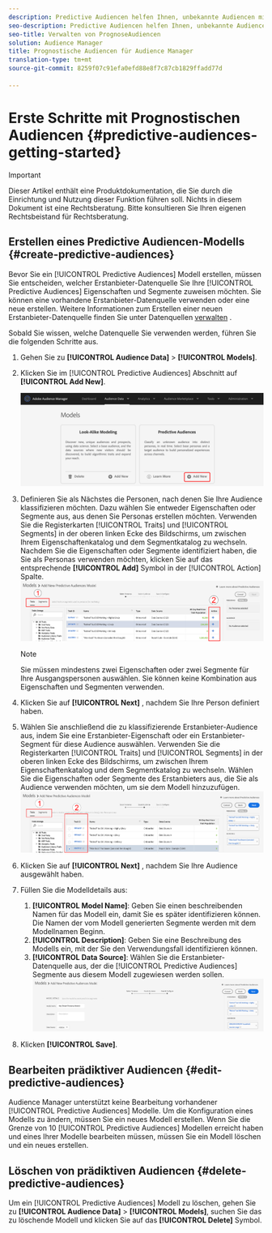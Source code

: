 ```yaml
---
description: Predictive Audiencen helfen Ihnen, unbekannte Audiencen mithilfe der Datenwissenschaft in Echtzeit in verschiedene Personengruppen zu klassifizieren.
seo-description: Predictive Audiencen helfen Ihnen, unbekannte Audiencen mithilfe der Datenwissenschaft in Echtzeit in verschiedene Personengruppen zu klassifizieren.
seo-title: Verwalten von PrognoseAudiencen
solution: Audience Manager
title: Prognostische Audiencen für Audience Manager
translation-type: tm+mt
source-git-commit: 8259f07c91efa0efd88e8f7c87cb1829ffadd77d

---
```



# Erste Schritte mit Prognostischen Audiencen {#predictive-audiences-getting-started}

>[!IMPORTANT]
>Dieser Artikel enthält eine Produktdokumentation, die Sie durch die Einrichtung und Nutzung dieser Funktion führen soll. Nichts in diesem Dokument ist eine Rechtsberatung. Bitte konsultieren Sie Ihren eigenen Rechtsbeistand für Rechtsberatung.

## Erstellen eines Predictive Audiencen-Modells {#create-predictive-audiences}

Bevor Sie ein [!UICONTROL Predictive Audiences] Modell erstellen, müssen Sie entscheiden, welcher Erstanbieter-Datenquelle Sie Ihre [!UICONTROL Predictive Audiences] Eigenschaften und Segmente zuweisen möchten. Sie können eine vorhandene Erstanbieter-Datenquelle verwenden oder eine neue erstellen. Weitere Informationen zum Erstellen einer neuen Erstanbieter-Datenquelle finden Sie unter Datenquellen [verwalten](https://docs.adobe.com/content/help/en/audience-manager/user-guide/features/data-sources/manage-datasources.html) .

Sobald Sie wissen, welche Datenquelle Sie verwenden werden, führen Sie die folgenden Schritte aus.

1. Gehen Sie zu **[!UICONTROL Audience Data]** > **[!UICONTROL Models]**.
1. Klicken Sie im [!UICONTROL Predictive Audiences] Abschnitt auf **[!UICONTROL Add New]**.

   ![smart-persona-add](assets/predictive-audiences-add.png)

1. Definieren Sie als Nächstes die Personen, nach denen Sie Ihre Audience klassifizieren möchten. Dazu wählen Sie entweder Eigenschaften oder Segmente aus, aus denen Sie Personas erstellen möchten. Verwenden Sie die Registerkarten [!UICONTROL Traits] und [!UICONTROL Segments] in der oberen linken Ecke des Bildschirms, um zwischen Ihrem Eigenschaftenkatalog und dem Segmentkatalog zu wechseln. Nachdem Sie die Eigenschaften oder Segmente identifiziert haben, die Sie als Personas verwenden möchten, klicken Sie auf das entsprechende **[!UICONTROL Add]** Symbol in der [!UICONTROL Action] Spalte.
   ![smart-persona-select-personas](assets/predictive-audiences-persona.png)
   >[!NOTE]
   >Sie müssen mindestens zwei Eigenschaften oder zwei Segmente für Ihre Ausgangspersonen auswählen. Sie können keine Kombination aus Eigenschaften und Segmenten verwenden.
1. Klicken Sie auf **[!UICONTROL Next]** , nachdem Sie Ihre Person definiert haben.
1. Wählen Sie anschließend die zu klassifizierende Erstanbieter-Audience aus, indem Sie eine Erstanbieter-Eigenschaft oder ein Erstanbieter-Segment für diese Audience auswählen. Verwenden Sie die Registerkarten [!UICONTROL Traits] und [!UICONTROL Segments] in der oberen linken Ecke des Bildschirms, um zwischen Ihrem Eigenschaftenkatalog und dem Segmentkatalog zu wechseln. Wählen Sie die Eigenschaften oder Segmente des Erstanbieters aus, die Sie als Audience verwenden möchten, um sie dem Modell hinzuzufügen.
   ![smart-persona-select-Audience](assets/predictive-audiences-audience.png)
1. Klicken Sie auf **[!UICONTROL Next]** , nachdem Sie Ihre Audience ausgewählt haben.
1. Füllen Sie die Modelldetails aus:
   1. **[!UICONTROL Model Name]**: Geben Sie einen beschreibenden Namen für das Modell ein, damit Sie es später identifizieren können. Die Namen der vom Modell generierten Segmente werden mit dem Modellnamen Beginn.
   2. **[!UICONTROL Description]**: Geben Sie eine Beschreibung des Modells ein, mit der Sie den Verwendungsfall identifizieren können.
   3. **[!UICONTROL Data Source]**: Wählen Sie die Erstanbieter-Datenquelle aus, der die [!UICONTROL Predictive Audiences] Segmente aus diesem Modell zugewiesen werden sollen.
      ![Predictive-Audiencen-save](assets/predictive-audiences-save.png)
1. Klicken **[!UICONTROL Save]**.

## Bearbeiten prädiktiver Audiencen {#edit-predictive-audiences}

Audience Manager unterstützt keine Bearbeitung vorhandener [!UICONTROL Predictive Audiences] Modelle. Um die Konfiguration eines Modells zu ändern, müssen Sie ein neues Modell erstellen. Wenn Sie die Grenze von 10 [!UICONTROL Predictive Audiences] Modellen erreicht haben und eines Ihrer Modelle bearbeiten müssen, müssen Sie ein Modell löschen und ein neues erstellen.

## Löschen von prädiktiven Audiencen {#delete-predictive-audiences}

Um ein [!UICONTROL Predictive Audiences] Modell zu löschen, gehen Sie zu **[!UICONTROL Audience Data]** > **[!UICONTROL Models]**, suchen Sie das zu löschende Modell und klicken Sie auf das **[!UICONTROL Delete]** Symbol.
